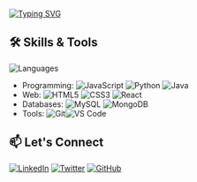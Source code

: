 [![Typing SVG](https://readme-typing-svg.demolab.com?font=Fira+Code&pause=1000&width=435&lines=+Hi+Hello+I'm+Narasimha+Gonela)](https://git.io/typing-svg)
## 🛠️ Skills & Tools
![Languages](https://img.shields.io/badge/-Languages-blue?style=flat-square&logo=appveyor)
- Programming: ![JavaScript](https://img.shields.io/badge/-JavaScript-blue?style=flat-square&logo=javascript) ![Python](https://img.shields.io/badge/-Python-blue?style=flat-square&logo=python) ![Java](https://img.shields.io/badge/-Java-blue?style=flat-square&logo=java)
- Web: ![HTML5](https://img.shields.io/badge/-HTML5-blue?style=flat-square&logo=html5) ![CSS3](https://img.shields.io/badge/-CSS3-blue?style=flat-square&logo=css3) ![React](https://img.shields.io/badge/-React-blue?style=flat-square&logo=react)
- Databases: ![MySQL](https://img.shields.io/badge/-MySQL-blue?style=flat-square&logo=mysql) ![MongoDB](https://img.shields.io/badge/-MongoDB-blue?style=flat-square&logo=mongodb)
- Tools: ![Git](https://img.shields.io/badge/-Git-blue?style=flat-square&logo=git)![VS Code](https://img.shields.io/badge/-VS%20Code-blue?style=flat-square&logo=visualstudiocode)

## 📫 Let's Connect
[![LinkedIn](https://img.shields.io/badge/-LinkedIn-blue?style=flat-square&logo=Linkedin)](https://[www.linkedin.com/in/yourusername](https://www.linkedin.com/in/narasimha-gonela-0667b4243/)/)
[![Twitter](https://img.shields.io/badge/-Twitter-blue?style=flat-square&logo=twitter)](https://twitter.com/yourusername)
[![GitHub](https://img.shields.io/badge/-GitHub-blue?style=flat-square&logo=github)](https://github.com/YourUsername)

